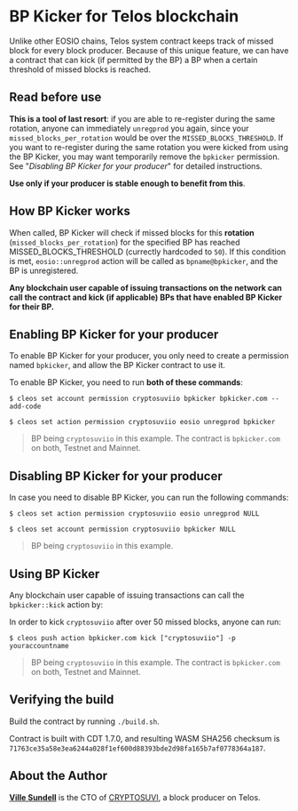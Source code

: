 # BP Kicker for Telos blockchain

Unlike other EOSIO chains, Telos system contract keeps track of missed block for every block producer.
Because of this unique feature, we can have a contract that can kick (if permitted by the BP) a BP when a certain threshold of missed blocks is reached.

## Read before use
**This is a tool of last resort**: if you are able to re-register during the same rotation, anyone can immediately `unregprod` you again, since your `missed_blocks_per_rotation` would be over the `MISSED_BLOCKS_THRESHOLD`. If you want to re-register during the same rotation you were kicked from using the BP Kicker, you may want temporarily remove the `bpkicker` permission. See "*Disabling BP Kicker for your producer*" for detailed instructions.

**Use only if your producer is stable enough to benefit from this**.

## How BP Kicker works
When called, BP Kicker will check if missed blocks for this **rotation** (`missed_blocks_per_rotation`) for the specified BP has reached MISSED_BLOCKS_THRESHOLD (currectly hardcoded to `50`). If this condition is met, `eosio::unregprod` action will be called as `bpname@bpkicker`, and the BP is unregistered.

**Any blockchain user capable of issuing transactions on the network can call the contract and kick (if applicable) BPs that have enabled BP Kicker for their BP.**

## Enabling BP Kicker for your producer
To enable BP Kicker for your producer, you only need to create a permission named `bpkicker`, and allow the BP Kicker contract to use it.

To enable BP Kicker, you need to run **both of these commands**:

`$ cleos set account permission cryptosuviio bpkicker bpkicker.com --add-code`

`$ cleos set action permission cryptosuviio eosio unregprod bpkicker`

> BP being `cryptosuviio` in this example. The contract is `bpkicker.com` on both, Testnet and Mainnet.

## Disabling BP Kicker for your producer
In case you need to disable BP Kicker, you can run the following commands:

`$ cleos set action permission cryptosuviio eosio unregprod NULL`

`$ cleos set account permission cryptosuviio bpkicker NULL`

> BP being `cryptosuviio` in this example.

## Using BP Kicker
Any blockchain user capable of issuing transactions can call the `bpkicker::kick` action by:

In order to kick `cryptosuviio` after over 50 missed blocks, anyone can run:

`$ cleos push action bpkicker.com kick ["cryptosuviio"] -p youraccountname`

> BP being `cryptosuviio` in this example. The contract is `bpkicker.com` on both, Testnet and Mainnet.

## Verifying the build
Build the contract by running `./build.sh`.

Contract is built with CDT 1.7.0, and resulting WASM SHA256 checksum is `71763ce35a58e3ea6244a028f1ef600d88393bde2d98fa165b7af0778364a187`.

## About the Author
**[Ville Sundell](https://www.linkedin.com/in/villesundell)** is the CTO of [CRYPTOSUVI](https://www.cryptosuvi.io/), a block producer on Telos.
